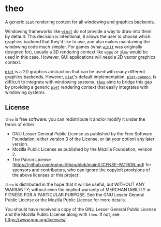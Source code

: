 # theo

A generic [`piet`] rendering context for all windowing and graphics backends.

Windowing frameworks like [`winit`] do not provide a way to draw into them by default. This decision is intentional; it allows the user to choose which graphics backend that they'd like to use, and also makes maintaining the windowing code much simpler. For games (what [`winit`] was originally designed for), usually a 3D rendering context like [`wgpu`] or [`glow`] would be used in this case. However, GUI applications will need a 2D vector graphics context.

[`piet`] is a 2D graphics abstraction that can be used with many different graphics backends. However, [`piet`]'s default implementation, [`piet-common`], is difficult to integrate with windowing systems. [`theo`] aims to bridge this gap by providing a generic [`piet`] rendering context that easily integrates with windowing systems.

[`piet`]: https://crates.io/crates/piet
[`piet-common`]: https://crates.io/crates/piet-common
[`winit`]: https://crates.io/crates/winit
[`wgpu`]: https://crates.io/crates/wgpu
[`glow`]: https://crates.io/crates/glow
[`theo`]: https://crates.io/crates/theo

## License

`theo` is free software: you can redistribute it and/or modify it under the terms of
either:

* GNU Lesser General Public License as published by the Free Software Foundation, either
version 3 of the License, or (at your option) any later version.
* Mozilla Public License as published by the Mozilla Foundation, version 2.
* The Patron License (https://github.com/notgull/theo/blob/main/LICENSE-PATRON.md) for sponsors and contributors, who can ignore the copyleft provisions of the above licenses or this project.

`theo` is distributed in the hope that it will be useful, but WITHOUT ANY WARRANTY;
without even the implied warranty of MERCHANTABILITY or FITNESS FOR A PARTICULAR PURPOSE.
See the GNU Lesser General Public License or the Mozilla Public License for more details.

You should have received a copy of the GNU Lesser General Public License and the Mozilla
Public License along with `theo`. If not, see <https://www.gnu.org/licenses/>.